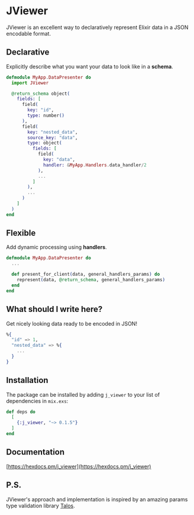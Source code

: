 # JViewer

JViewer is an excellent way to declaratively represent Elixir data in a JSON encodable format.

## Declarative
Explicitly describe what you want your data to look like in a __schema__.
```elixir
defmodule MyApp.DataPresenter do
  import JViewer

  @return_schema object(
    fields: [
      field(
        key: "id",
        type: number()
      ),
      field(
        key: "nested_data",
        source_key: "data",
        type: object(
          fields: [
            field(
              key: "data",
              handler: &MyApp.Handlers.data_handler/2
            ),
            ...
          ]
        ),
        ...
      )
    ]
  )
end
```

## Flexible
Add dynamic processing using __handlers__.
```elixir
defmodule MyApp.DataPresenter do
  ...

  def present_for_client(data, general_handlers_params) do
    represent(data, @return_schema, general_handlers_params)
  end
end
```

## What should I write here?
Get nicely looking data ready to be encoded in JSON!
```elixir
%{
  "id" => 1,
  "nested_data" => %{
    ...
  }
}
```

## Installation

The package can be installed by adding `j_viewer` to your list of dependencies in `mix.exs`:

```elixir
def deps do
  [
    {:j_viewer, "~> 0.1.5"}
  ]
end
```

## Documentation
[https://hexdocs.pm/j_viewer](https://hexdocs.pm/j_viewer)

## P.S.
JViewer's approach and implementation is inspired by an amazing params type validation library [Talos](https://github.com/balance-platform/talos).


